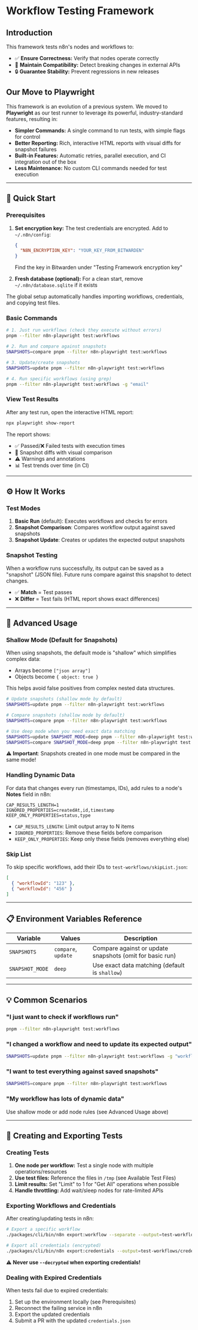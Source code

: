 # Workflow Testing Framework

## Introduction

This framework tests n8n's nodes and workflows to:

* ✅ **Ensure Correctness:** Verify that nodes operate correctly
* 🔄 **Maintain Compatibility:** Detect breaking changes in external APIs
* 🔒 **Guarantee Stability:** Prevent regressions in new releases

## Our Move to Playwright

This framework is an evolution of a previous system. We moved to **Playwright** as our test runner to leverage its powerful, industry-standard features, resulting in:

* **Simpler Commands:** A single command to run tests, with simple flags for control
* **Better Reporting:** Rich, interactive HTML reports with visual diffs for snapshot failures
* **Built-in Features:** Automatic retries, parallel execution, and CI integration out of the box
* **Less Maintenance:** No custom CLI commands needed for test execution

---

## 🚀 Quick Start

### Prerequisites

1. **Set encryption key:** The test credentials are encrypted. Add to `~/.n8n/config`:
   ```json
   {
     "N8N_ENCRYPTION_KEY": "YOUR_KEY_FROM_BITWARDEN"
   }
   ```
   Find the key in Bitwarden under "Testing Framework encryption key"

2. **Fresh database (optional):** For a clean start, remove `~/.n8n/database.sqlite` if it exists

The global setup automatically handles importing workflows, credentials, and copying test files.

### Basic Commands

```bash
# 1. Just run workflows (check they execute without errors)
pnpm --filter n8n-playwright test:workflows

# 2. Run and compare against snapshots
SNAPSHOTS=compare pnpm --filter n8n-playwright test:workflows

# 3. Update/create snapshots
SNAPSHOTS=update pnpm --filter n8n-playwright test:workflows

# 4. Run specific workflows (using grep)
pnpm --filter n8n-playwright test:workflows -g "email"
```

### View Test Results

After any test run, open the interactive HTML report:
```bash
npx playwright show-report
```

The report shows:
* ✅ Passed/❌ Failed tests with execution times
* 📸 Snapshot diffs with visual comparison
* ⚠️ Warnings and annotations
* 📊 Test trends over time (in CI)

---

## ⚙️ How It Works

### Test Modes

1. **Basic Run** (default): Executes workflows and checks for errors
2. **Snapshot Comparison**: Compares workflow output against saved snapshots
3. **Snapshot Update**: Creates or updates the expected output snapshots

### Snapshot Testing

When a workflow runs successfully, its output can be saved as a "snapshot" (JSON file). Future runs compare against this snapshot to detect changes.

* ✅ **Match** = Test passes
* ❌ **Differ** = Test fails (HTML report shows exact differences)

---

## 🎯 Advanced Usage

### Shallow Mode (Default for Snapshots)

When using snapshots, the default mode is "shallow" which simplifies complex data:
* Arrays become `["json array"]`
* Objects become `{ object: true }`

This helps avoid false positives from complex nested data structures.

```bash
# Update snapshots (shallow mode by default)
SNAPSHOTS=update pnpm --filter n8n-playwright test:workflows

# Compare snapshots (shallow mode by default)
SNAPSHOTS=compare pnpm --filter n8n-playwright test:workflows

# Use deep mode when you need exact data matching
SNAPSHOTS=update SNAPSHOT_MODE=deep pnpm --filter n8n-playwright test:workflows
SNAPSHOTS=compare SNAPSHOT_MODE=deep pnpm --filter n8n-playwright test:workflows
```

⚠️ **Important**: Snapshots created in one mode must be compared in the same mode!

### Handling Dynamic Data

For data that changes every run (timestamps, IDs), add rules to a node's **Notes** field in n8n:

```
CAP_RESULTS_LENGTH=1
IGNORED_PROPERTIES=createdAt,id,timestamp
KEEP_ONLY_PROPERTIES=status,type
```

* `CAP_RESULTS_LENGTH`: Limit output array to N items
* `IGNORED_PROPERTIES`: Remove these fields before comparison
* `KEEP_ONLY_PROPERTIES`: Keep only these fields (removes everything else)

### Skip List

To skip specific workflows, add their IDs to `test-workflows/skipList.json`:
```json
[
  { "workflowId": "123" },
  { "workflowId": "456" }
]
```

---

## 📋 Environment Variables Reference

| Variable | Values | Description |
|----------|--------|-------------|
| `SNAPSHOTS` | `compare`, `update` | Compare against or update snapshots (omit for basic run) |
| `SNAPSHOT_MODE` | `deep` | Use exact data matching (default is `shallow`) |

---

## 💡 Common Scenarios

### "I just want to check if workflows run"
```bash
pnpm --filter n8n-playwright test:workflows
```

### "I changed a workflow and need to update its expected output"
```bash
SNAPSHOTS=update pnpm --filter n8n-playwright test:workflows -g "workflow-name"
```

### "I want to test everything against saved snapshots"
```bash
SNAPSHOTS=compare pnpm --filter n8n-playwright test:workflows
```

### "My workflow has lots of dynamic data"
Use shallow mode or add node rules (see Advanced Usage above)

---

## 🔧 Creating and Exporting Tests

### Creating Tests

1. **One node per workflow:** Test a single node with multiple operations/resources
2. **Use test files:** Reference the files in `/tmp` (see Available Test Files)
3. **Limit results:** Set "Limit" to 1 for "Get All" operations when possible
4. **Handle throttling:** Add wait/sleep nodes for rate-limited APIs

### Exporting Workflows and Credentials

After creating/updating tests in n8n:

```bash
# Export a specific workflow
./packages/cli/bin/n8n export:workflow --separate --output=test-workflows/workflows --pretty --id=XXX

# Export all credentials (encrypted)
./packages/cli/bin/n8n export:credentials --output=test-workflows/credentials.json --all --pretty
```

⚠️ **Never use `--decrypted` when exporting credentials!**

### Dealing with Expired Credentials

When tests fail due to expired credentials:
1. Set up the environment locally (see Prerequisites)
2. Reconnect the failing service in n8n
3. Export the updated credentials
4. Submit a PR with the updated `credentials.json`